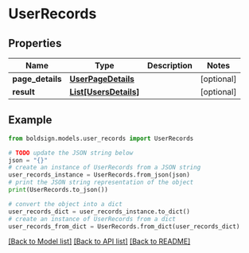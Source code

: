 # UserRecords


## Properties

Name | Type | Description | Notes
------------ | ------------- | ------------- | -------------
**page_details** | [**UserPageDetails**](UserPageDetails.md) |  | [optional] 
**result** | [**List[UsersDetails]**](UsersDetails.md) |  | [optional] 

## Example

```python
from boldsign.models.user_records import UserRecords

# TODO update the JSON string below
json = "{}"
# create an instance of UserRecords from a JSON string
user_records_instance = UserRecords.from_json(json)
# print the JSON string representation of the object
print(UserRecords.to_json())

# convert the object into a dict
user_records_dict = user_records_instance.to_dict()
# create an instance of UserRecords from a dict
user_records_from_dict = UserRecords.from_dict(user_records_dict)
```
[[Back to Model list]](../README.md#documentation-for-models) [[Back to API list]](../README.md#documentation-for-api-endpoints) [[Back to README]](../README.md)


